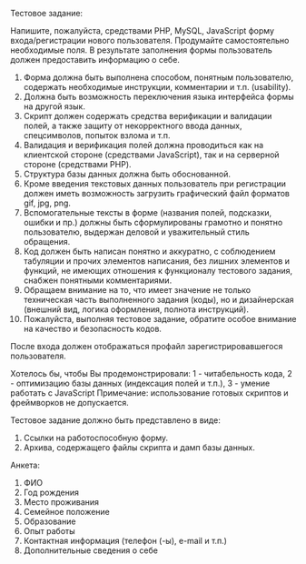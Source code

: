 Тестовое задание:

Напишите, пожалуйста, средствами PHP, MySQL, JavaScript форму входа/регистрации нового пользователя. 
Продумайте самостоятельно необходимые поля. В результате заполнения формы пользователь должен предоставить информацию о себе. 

1. Форма должна быть выполнена способом, понятным пользователю, содержать необходимые инструкции, комментарии и т.п. (usability). 
2. Должна быть возможность переключения языка интерфейса формы на другой язык.
3. Скрипт должен содержать средства верификации и валидации полей, а также защиту от некорректного ввода данных, спецсимволов, попыток взлома и т.п. 
4. Валидация и верификация полей должна проводиться как на клиентской стороне (средствами JavaScript), так и на серверной стороне (средствами PHP).  
5. Структура базы данных должна быть обоснованной. 
6. Кроме введения текстовых данных пользователь при регистрации должен иметь возможность загрузить графический файл форматов gif, jpg, png. 
7. Вспомогательные тексты в форме (названия полей, подсказки, ошибки и пр.) должны быть сформулированы грамотно и понятно пользователю, выдержан деловой и уважительный стиль обращения.
8. Код должен быть написан понятно и аккуратно, с соблюдением табуляции и прочих элементов написания, без лишних элементов и функций, не имеющих отношения к функционалу тестового задания, снабжен понятными комментариями.
9. Обращаем внимание на то, что имеет значение не только техническая часть выполненного задания (коды), но и дизайнерская (внешний вид, логика оформления, полнота инструкций).
10. Пожалуйста, выполняя тестовое задание, обратите особое внимание на качество и безопасность кодов.

После входа должен отображаться профайл зарегистрировавшегося пользователя. 

Хотелось бы, чтобы Вы продемонстрировали:
1 - читабельность кода,
2 - оптимизацию базы данных (индексация полей и т.п.),
3 - умение работать с JavaScript
Примечание: использование готовых скриптов и фреймворков не допускается.

Тестовое задание должно быть представлено в виде:
1. Ссылки на работоспособную форму.
2. Архива, содержащего файлы скрипта и дамп базы данных.

Анкета:

1. ФИО
2. Год рождения
3. Место проживания
4. Семейное положение
5. Образование 
6. Опыт работы 
7. Контактная информация (телефон (-ы), e-mail и т.п.)
8. Дополнительные сведения о себе